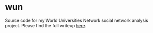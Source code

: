 # wun
Source code for my World Universities Network social network analysis project. Please find the full writeup 
[here](https://docs.google.com/document/d/1DDfojLzMP0Ns8cQanmUSCWnnF1eJDvgWU4DsleGGjs8/edit?usp=sharing).
